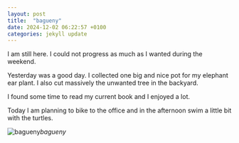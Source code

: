 ```yaml
---
layout: post
title:  "bagueny"
date: 2024-12-02 06:22:57 +0100
categories: jekyll update
---
```

I am still here. I could not progress as much as I wanted during the weekend.   

Yesterday was a good day. I collected one big and nice pot for my elephant ear plant. I also cut massively the unwanted tree in the backyard.   

I found some time to read my current book and I enjoyed a lot.   

Today I am planning to bike to the office and in the afternoon swim a little bit with the turtles.   







![bagueny]()*bagueny*&nbsp;



[jekyll-docs]: https://jekyllrb.com/docs/home
[jekyll-gh]:   https://github.com/jekyll/jekyll
[jekyll-talk]: https://talk.jekyllrb.com/
